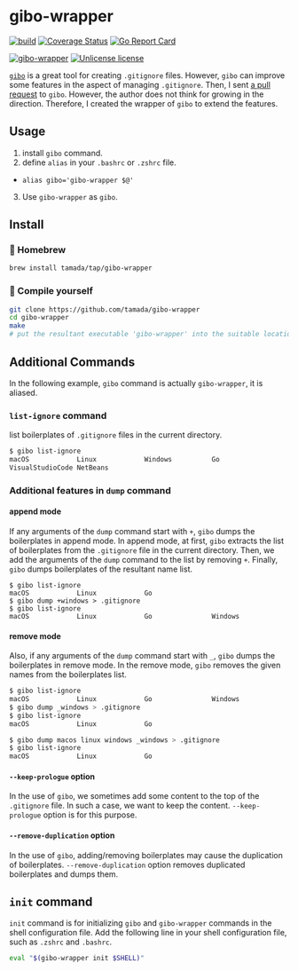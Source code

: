 # gibo-wrapper

[![build](https://github.com/tamada/gibo-wrapper/actions/workflows/build.yaml/badge.svg)](https://github.com/tamada/gibo-wrapper/actions/workflows/build.yaml)
[![Coverage Status](https://coveralls.io/repos/github/tamada/gibo-wrapper/badge.svg?branch=main)](https://coveralls.io/github/tamada/gibo-wrapper?branch=main)
[![Go Report Card](https://goreportcard.com/badge/github.com/tamada/gibo-wrapper)](https://goreportcard.com/report/github.com/tamada/gibo-wrapper)

[![gibo-wrapper](https://img.shields.io/badge/gibo--wrapper-v0.5.6-blue)](https://github.com/tamada/gibo-wrapper/releases/tag/v0.5.6)
[![Unlicense license](http://img.shields.io/badge/license-Unlicense-blue.svg?style=flat)](LICENSE)

[`gibo`](https://github.com/simonwhitaker/gibo) is a great tool for creating `.gitignore` files.
However, `gibo` can improve some features in the aspect of managing `.gitignore`.
Then, I sent [a pull request](https://github.com/simonwhitaker/gibo/pull/61) to `gibo`. However, the author does not think for growing in the direction.
Therefore, I created the wrapper of `gibo` to extend the features.

## Usage

1. install `gibo` command.
2. define `alias` in your `.bashrc` or `.zshrc` file.
  * `alias gibo='gibo-wrapper $@'`
3. Use `gibo-wrapper` as `gibo`.

## Install

### :beer: Homebrew

```sh
brew install tamada/tap/gibo-wrapper
```

### :muscle: Compile yourself

```sh
git clone https://github.com/tamada/gibo-wrapper
cd gibo-wrapper
make
# put the resultant executable 'gibo-wrapper' into the suitable location.
```

## Additional Commands

In the following example, `gibo` command is actually `gibo-wrapper`, it is aliased.

### `list-ignore` command

list boilerplates of `.gitignore` files in the current directory.

```bash
$ gibo list-ignore
macOS            Linux            Windows          Go
VisualStudioCode NetBeans
```

### Additional features in `dump` command

#### append mode

If any arguments of the `dump` command start with `+`, `gibo` dumps the boilerplates in append mode.
In append mode, at first, `gibo` extracts the list of boilerplates from the `.gitignore` file in the current directory.
Then, we add the arguments of the `dump` command to the list by removing `+`.
Finally, `gibo` dumps boilerplates of the resultant name list.

```
$ gibo list-ignore
macOS            Linux            Go
$ gibo dump +windows > .gitignore
$ gibo list-ignore
macOS            Linux            Go               Windows
```

#### remove mode

Also, if any arguments of the `dump` command start with `_`, `gibo` dumps the boilerplates in remove mode.
In the remove mode, `gibo` removes the given names from the boilerplates list.

```bash
$ gibo list-ignore
macOS            Linux            Go               Windows
$ gibo dump _windows > .gitignore
$ gibo list-ignore
macOS            Linux            Go
```

```bash
$ gibo dump macos linux windows _windows > .gitignore
$ gibo list-ignore
macOS            Linux            Go
```

#### `--keep-prologue` option

In the use of `gibo`, we sometimes add some content to the top of the `.gitignore` file.
In such a case, we want to keep the content.
`--keep-prologue` option is for this purpose.

#### `--remove-duplication` option

In the use of `gibo`, adding/removing boilerplates may cause the duplication of boilerplates.
`--remove-duplication` option removes duplicated boilerplates and dumps them.

## `init` command

`init` command is for initializing `gibo` and `gibo-wrapper` commands in the shell configuration file.
Add the following line in your shell configuration file, such as `.zshrc` and `.bashrc`.

```sh
eval "$(gibo-wrapper init $SHELL)"
```
